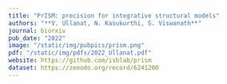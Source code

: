 ```yaml
---
title: "PrISM: precision for integrative structural models"
authors: "**V. Ullanat, N. Kasukurthi, S. Viswanath**"
journal: biorxiv
pub_date: "2022"
image: "/static/img/pubpics/prism.png"
pdf: "/static/img/pdfs/2022_Ullanat.pdf" 
website: https://github.com/isblab/prism
dataset: https://zenodo.org/record/6241200
---
```

